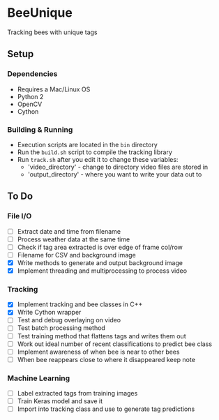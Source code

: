 # BeeUnique

Tracking bees with unique tags

## Setup

### Dependencies
- Requires a Mac/Linux OS
- Python 2
- OpenCV
- Cython

### Building & Running
- Execution scripts are located in the `bin` directory
- Run the `build.sh` script to compile the tracking library
- Run `track.sh` after you edit it to change these variables:
    - 'video_directory' - change to directory video files are stored in
    - 'output_directory' - where you want to write your data out to

## To Do

### File I/O
- [ ] Extract date and time from filename
- [ ] Process weather data at the same time
- [ ] Check if tag area extracted is over edge of frame col/row
- [ ] Filename for CSV and background image
- [x] Write methods to generate and output background image
- [x] Implement threading and multiprocessing to process video

### Tracking
- [x] Implement tracking and bee classes in C++
- [x] Write Cython wrapper
- [ ] Test and debug overlaying on video
- [ ] Test batch processing method
- [ ] Test training method that flattens tags and writes them out
- [ ] Work out ideal number of recent classifications to predict bee class
- [ ] Implement awareness of when bee is near to other bees
- [ ] When bee reappears close to where it disappeared keep note

### Machine Learning
- [ ] Label extracted tags from training images
- [ ] Train Keras model and save it
- [ ] Import into tracking class and use to generate tag predictions
